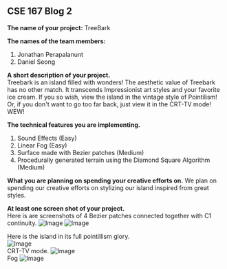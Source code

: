 ## CSE 167 Blog 2

**The name of your project:** TreeBark

**The names of the team members:**
1. Jonathan Perapalanunt
2. Daniel Seong

**A short description of your project.**  
Treebark is an island filled with wonders! The aesthetic value of Treebark has no other match. It transcends Impressionist art styles and your favorite ice cream. If you so wish, view the island in the vintage style of Pointilism! Or, if you don't want to go too far back, just view it in the CRT-TV mode! WEW!

**The technical features you are implementing.**
1. Sound Effects (Easy)
2. Linear Fog (Easy)
3. Surface made with Bezier patches (Medium)
4. Procedurally generated terrain using the Diamond Square Algorithm (Medium)

**What you are planning on spending your creative efforts on.**
We plan on spending our creative efforts on stylizing our island inspired from great styles.

**At least one screen shot of your project.**  
Here is are screenshots of 4 Bezier patches connected together with C1 continuity.
![Image](https://user-images.githubusercontent.com/9066270/33585842-4a18f5ba-d91b-11e7-8862-71abbced8a09.png)
![Image](https://user-images.githubusercontent.com/9066270/33585874-69647d36-d91b-11e7-82cb-989e6b6358b7.png)

Here is the island in its full pointillism glory.  
![Image](https://user-images.githubusercontent.com/9066270/33866981-938c17fc-deae-11e7-887d-3c3eed04ce04.png)  
CRT-TV mode.
![Image](https://user-images.githubusercontent.com/9066270/33866993-a082b8f8-deae-11e7-9ac9-c95d3f8d15cb.png)  
Fog
![Image](https://user-images.githubusercontent.com/9066270/33867011-b282bae4-deae-11e7-99bd-7bd11aa886c7.png)

